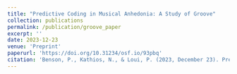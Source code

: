```yaml
---
title: "Predictive Coding in Musical Anhedonia: A Study of Groove"
collection: publications
permalink: /publication/groove_paper
excerpt: ''
date: 2023-12-23
venue: 'Preprint'
paperurl: 'https://doi.org/10.31234/osf.io/93pbq'
citation: 'Benson, P., Kathios, N., & Loui, P. (2023, December 23). Predictive Coding in Musical Anhedonia: A Study of Groove. https://doi.org/10.31234/osf.io/93pbq'
---
```

